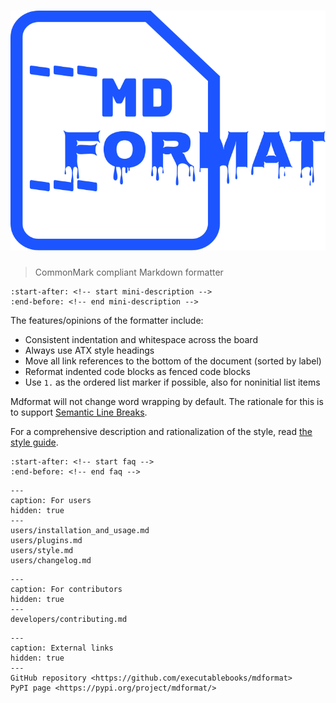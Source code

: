 # ![mdformat](_static/logo.svg)

> CommonMark compliant Markdown formatter

```{include} ../README.md
:start-after: <!-- start mini-description -->
:end-before: <!-- end mini-description -->
```

The features/opinions of the formatter include:

- Consistent indentation and whitespace across the board
- Always use ATX style headings
- Move all link references to the bottom of the document (sorted by label)
- Reformat indented code blocks as fenced code blocks
- Use `1.` as the ordered list marker if possible, also for noninitial list items

Mdformat will not change word wrapping by default.
The rationale for this is to support [Semantic Line Breaks](https://sembr.org/).

For a comprehensive description and rationalization of the style,
read [the style guide](users/style.md).

```{include} ../README.md
:start-after: <!-- start faq -->
:end-before: <!-- end faq -->
```

```{toctree}
---
caption: For users
hidden: true
---
users/installation_and_usage.md
users/plugins.md
users/style.md
users/changelog.md
```

```{toctree}
---
caption: For contributors
hidden: true
---
developers/contributing.md
```

```{toctree}
---
caption: External links
hidden: true
---
GitHub repository <https://github.com/executablebooks/mdformat>
PyPI page <https://pypi.org/project/mdformat/>
```
